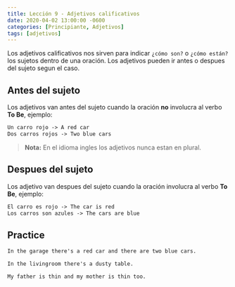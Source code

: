 ```yaml
---
title: Lección 9 - Adjetivos calificativos
date: 2020-04-02 13:00:00 -0600
categories: [Principiante, Adjetivos]
tags: [adjetivos]
---
```


Los adjetivos calificativos nos sirven para indicar `¿cómo son?` o `¿cómo están?` los sujetos dentro de una oración. Los adjetivos pueden ir antes o despues del sujeto segun el caso.

## Antes del sujeto

Los adjetivos van antes del sujeto cuando la oración **no** involucra al verbo **To Be**, ejemplo:

```html
Un carro rojo -> A red car
Dos carros rojos -> Two blue cars
```
> **Nota:** En el idioma ingles los adjetivos nunca estan en plural.


## Despues del sujeto

Los adjetivo van despues del sujeto cuando la oración involucra al verbo **To Be**, ejemplo:

```html
El carro es rojo -> The car is red
Los carros son azules -> The cars are blue
```

## Practice

```html
In the garage there's a red car and there are two blue cars.

In the livingroom there's a dusty table.

My father is thin and my mother is thin too.
```